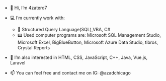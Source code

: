 - 👋 Hi, I’m 4zatero7

- 💻 I’m currently work with: 
    - 🌱 Structured Query Language(SQL),VBA, C# 
    - 📟  Used computer programs are: Microsoft SQL Management Studio, Microsoft Excel, BigBlueButton, Microsoft Azure Data Studio, tibros, Crystal Reports  

- 💞️ I’m also interested in HTML, CSS, JavaScript, C++, Java, Vue.js, Laravel

- 📫 You can feel free and contact me on IG: @azadchicago
